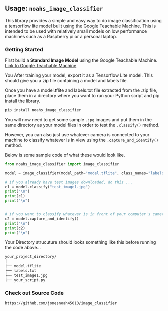 ## Usage: `noahs_image_classifier`

This library provides a simple and easy way to do image classification using a tensorflow lite model built using the Google Teachable Machine.  This is intended to be used with relatively small models on low performance machines such as a Raspberry pi or a personal laptop.

### Getting Started

First build a **Standard Image Model** using the Google Teachable Machine.
[Link to Google Teachable Machine](https://teachablemachine.withgoogle.com/)

You After training your model, export it as a Tensorflow Lite model.  This should give you a zip file containing a model and labels file. 

Once you have a model.tflite and labels.txt file extracted from the .zip file, place them in a directory where you want to run your Python script and pip install the library.

```bash
pip install noahs_image_classifier
```

You will now need to get some sample `.jpg` images and put them in the same directory as your model files in order to test the `.classify()` method.  

However, you can also just use whatever camera is connected to your machine to classify whatever is in view using the `.capture_and_identify()` method.

Below is some sample code of what these would look like.

```python
from noahs_image_classifier import image_classifier

model = image_classifier(model_path="model.tflite", class_names="labels.txt")

# if you already have test images downloaded, do this ...
c1 = model.classify("test_image1.jpg")
print("\n")
print(c1)
print("\n")


# if you want to classify whatever is in front of your computer's camera, do this ...
c2 = model.capture_and_identify()
print("\n")
print(c2)
print("\n")


```

Your Directory strucuture should looks something like this before running the code above...

```bash
your_project_directory/
│
├── model.tflite
├── labels.txt
├── test_image1.jpg
├── your_script.py

```


### Check out Source Code

`https://github.com/jonesnoah45010/image_classifier`




